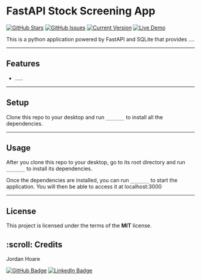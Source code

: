 FastAPI Stock Screening App
============
[![GitHub Stars](https://img.shields.io/github/stars/jordanhoare/stock-screening-app.svg)](https://github.com/jordanhoare/stock-screening-app/stargazers) [![GitHub Issues](https://img.shields.io/github/issues/jordanhoare/stock-screening-app.svg)](https://github.com/jordanhoare/stock-screening-app/issues) [![Current Version](https://img.shields.io/badge/version-1.0.7-green.svg)](https://github.com/jordanhoare/stock-screening-app) [![Live Demo](https://img.shields.io/badge/demo-online-green.svg)](https://jordanhoare.com/chat) 

This is a python application powered by FastAPI and SQLite that provides ....


---

## Features
- .....

---

## Setup
Clone this repo to your desktop and run `_______` to install all the dependencies.

---

## Usage
After you clone this repo to your desktop, go to its root directory and run `_______` to install its dependencies.

Once the dependencies are installed, you can run  `_______` to start the application. You will then be able to access it at localhost:3000


---

## License
This project is licensed under the terms of the **MIT** license.


<h2 id="credits"> :scroll: Credits</h2>

Jordan Hoare

[![GitHub Badge](https://img.shields.io/badge/GitHub-100000?style=for-the-badge&logo=github&logoColor=white)](https://https://github.com/jordanhoare)
[![LinkedIn Badge](https://img.shields.io/badge/LinkedIn-0077B5?style=for-the-badge&logo=linkedin&logoColor=white)](https://www.linkedin.com/in/jordan-hoare)
